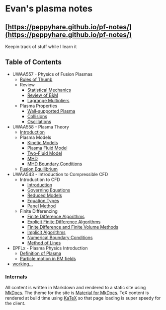 # Evan's plasma notes


## [https://peppyhare.github.io/pf-notes/](https://peppyhare.github.io/pf-notes/)

Keepin track of stuff while I learn it

## Table of Contents

- UWAA557 - Physics of Fusion Plasmas
    - [Rules of Thumb](ch10-0.md)
    - Review
        - [Statistical Mechanics](ch10-1.md)
        - [Review of E&M](ch10-2.md)
        - [Lagrange Multipliers](ch10-3.md)
    - Plasma Properties
        - [Wall-supported Plasma](ch11-1.md)
        - [Collisions](ch11-2.md)
        - [Oscillations](ch11-3.md)
- UWAA558 - Plasma Theory
    - [Introduction](ch12-1.md)
    - Plasma Models
        - [Kinetic Models](ch12-2.md)
        - [Plasma Fluid Model](ch12-3.md)
        - [Two-Fluid Model](ch12-4.md)
        - [MHD](ch12-5.md)
        - [MHD Boundary Conditions](ch12-6.md)
    - [Fusion Equilibrium](ch12-7.md)
- UWAA543 - Introduction to Compressible CFD
    - Introduction to CFD
        - [Introduction](ch20-1.md)
        - [Governing Equations](ch20-2.md)
        - [Reduced Models](ch20-3.md)
        - [Equation Types](ch20-4.md)
        - [Panel Method](ch20-5.md)
    - Finite Differencing
        - [Finite Difference Algorithms](ch21-1.md)
        - [Explicit Finite Difference Algorithms](ch21-2.md)
        - [Finite Difference and Finite Volume Methods](ch21-3.md)
        - [Implicit Algorithms](ch21-4.md)
        - [Numerical Boundary Conditions](ch21-5.md)
        - [Method of Lines](ch21-6.md)
- EPFLx - Plasma Physics Introduction
    - [Definition of Plasma](ch1-1.md)
    - [Particle motion in EM fields](ch1-2.md)
- [working...](inprogress.md)


### Internals

All content is written in Markdown and rendered to a static site using [MkDocs](https://www.mkdocs.org/). The theme for the site is [Material for MkDocs](https://squidfunk.github.io/mkdocs-material). TeX content is rendered at build time using [KaTeX](https://katex.org) so that page loading is super speedy for the client.